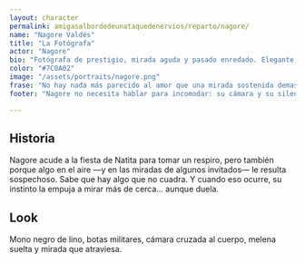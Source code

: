```yaml
---
layout: character
permalink: amigasalbordedeunataquedenervios/reparto/nagore/
name: "Nagore Valdés"
title: "La Fotógrafa"
actor: "Nagore"
bio: "Fotógrafa de prestigio, mirada aguda y pasado enredado. Elegante, hermética y siempre alerta, guarda secretos de muchos… y uno muy propio."
color: "#7C0A02"
image: "/assets/portraits/nagore.png"
frase: "No hay nada más parecido al amor que una mirada sostenida demasiado tiempo."
footer: "Nagore no necesita hablar para incomodar: su cámara y su silencio bastan."

---
```

## Historia
  
Nagore acude a la fiesta de Natita para tomar un respiro, pero también porque algo en el aire —y en las miradas de algunos invitados— le resulta sospechoso. Sabe que hay algo que no cuadra. Y cuando eso ocurre, su instinto la empuja a mirar más de cerca… aunque duela.  

## Look

Mono negro de lino, botas militares, cámara cruzada al cuerpo, melena suelta y mirada que atraviesa.
